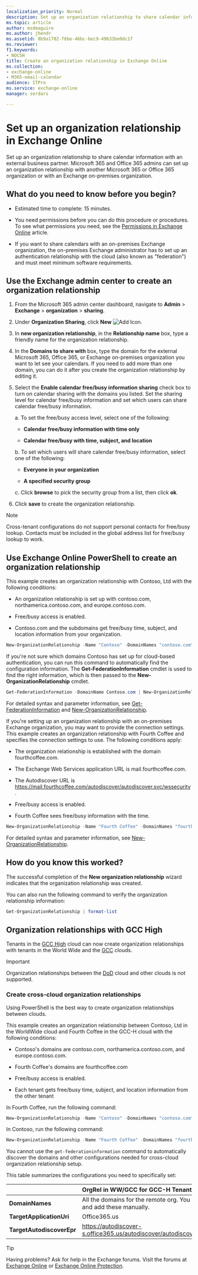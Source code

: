 ```yaml
---
localization_priority: Normal
description: Set up an organization relationship to share calendar information with an external business partner. Microsoft 365 and Office 365 admins can set up an organization relationship with another Microsoft 365 or Office 365 organization or with an Exchange on-premises organization.
ms.topic: article
author: msdmaguire
ms.author: jhendr
ms.assetid: 8b9a1782-f6be-46bc-bec9-49633be0dc1f
ms.reviewer: 
f1.keywords:
- NOCSH
title: Create an organization relationship in Exchange Online
ms.collection: 
- exchange-online
- M365-email-calendar
audience: ITPro
ms.service: exchange-online
manager: serdars

---
```


# Set up an organization relationship in Exchange Online

Set up an organization relationship to share calendar information with an external business partner. Microsoft 365 and Office 365 admins can set up an organization relationship with another Microsoft 365 or Office 365 organization or with an Exchange on-premises organization.

## What do you need to know before you begin?

- Estimated time to complete: 15 minutes.

- You need permissions before you can do this procedure or procedures. To see what permissions you need, see the [Permissions in Exchange Online](../../permissions-exo/permissions-exo.md) article.

- If you want to share calendars with an on-premises Exchange organization, the on-premises Exchange administrator has to set up an authentication relationship with the cloud (also known as "federation") and must meet minimum software requirements.

## Use the Exchange admin center to create an organization relationship
<a name="BKMK_EAC"> </a>

1. From the Microsoft 365 admin center dashboard, navigate to **Admin** \> **Exchange** \> **organization** \> **sharing**.

2. Under **Organization Sharing**, click **New** ![Add Icon](../../media/ITPro_EAC_AddIcon.gif).

3. In **new organization relationship**, in the **Relationship name** box, type a friendly name for the organization relationship.

4. In the **Domains to share with** box, type the domain for the external Microsoft 365, Office 365, or Exchange on-premises organization you want to let see your calendars. If you need to add more than one domain, you can do it after you create the organization relationship by editing it.

5. Select the **Enable calendar free/busy information sharing** check box to turn on calendar sharing with the domains you listed. Set the sharing level for calendar free/busy information and set which users can share calendar free/busy information.

    a. To set the free/busy access level, select one of the following:

      - **Calendar free/busy information with time only**

      - **Calendar free/busy with time, subject, and location**

    b. To set which users will share calendar free/busy information, select one of the following:

     - **Everyone in your organization**

     - **A specified security group**

    c. Click **browse** to pick the security group from a list, then click **ok**.

7. Click **save** to create the organization relationship.

> [!NOTE]
> Cross-tenant configurations do not support personal contacts for free/busy lookup. Contacts must be included in the global address list for free/busy lookup to work.

## Use Exchange Online PowerShell to create an organization relationship
<a name="BKMK_Shell"> </a>

This example creates an organization relationship with Contoso, Ltd with the following conditions:

- An organization relationship is set up with contoso.com, northamerica.contoso.com, and europe.contoso.com.

- Free/busy access is enabled.

- Contoso.com and the subdomains get free/busy time, subject, and location information from your organization.

```PowerShell
New-OrganizationRelationship -Name "Contoso" -DomainNames "contoso.com","northamerica.contoso.com","europe.contoso.com" -FreeBusyAccessEnabled $true -FreeBusyAccessLevel LimitedDetails
```

If you're not sure which domains Contoso has set up for cloud-based authentication, you can run this command to automatically find the configuration information. The **Get-FederationInformation** cmdlet is used to find the right information, which is then passed to the **New-OrganizationRelationship** cmdlet.

```PowerShell
Get-FederationInformation -DomainName Contoso.com | New-OrganizationRelationship -Name "Contoso" -FreeBusyAccessEnabled $true -FreeBusyAccessLevel LimitedDetails
```

For detailed syntax and parameter information, see [Get-FederationInformation](/powershell/module/exchange/get-federationinformation) and [New-OrganizationRelationship](/powershell/module/exchange/new-organizationrelationship).

If you're setting up an organization relationship with an on-premises Exchange organization, you may want to provide the connection settings. This example creates an organization relationship with Fourth Coffee and specifies the connection settings to use. The following conditions apply:

- The organization relationship is established with the domain fourthcoffee.com.

- The Exchange Web Services application URL is mail.fourthcoffee.com.

- The Autodiscover URL is https://mail.fourthcoffee.com/autodiscover/autodiscover.svc/wssecurity.

- Free/busy access is enabled.

- Fourth Coffee sees free/busy information with the time.

```PowerShell
New-OrganizationRelationship -Name "Fourth Coffee" -DomainNames "fourthcoffee.com" -FreeBusyAccessEnabled $true -FreeBusyAccessLevel AvailabilityOnly -TargetAutodiscoverEpr "https://mail.fourthcoffee.com/autodiscover/autodiscover.svc/wssecurity" -TargetApplicationUri "mail.fourthcoffee.com"
```

For detailed syntax and parameter information, see [New-OrganizationRelationship](/powershell/module/exchange/new-organizationrelationship).

## How do you know this worked?

The successful completion of the **New organization relationship** wizard indicates that the organization relationship was created.

You can also run the following command to verify the organization relationship information:

```PowerShell
Get-OrganizationRelationship | format-list
```

## Organization relationships with GCC High

Tenants in the [GCC High](https://docs.microsoft.com/office365/servicedescriptions/office-365-platform-service-description/office-365-us-government/gcc-high-and-dod) cloud can now create organization relationships with tenants in the World Wide and the [GCC](https://docs.microsoft.com/office365/servicedescriptions/office-365-platform-service-description/office-365-us-government/gcc) clouds.

> [!IMPORTANT]
> Organization relationships between the [DoD](https://docs.microsoft.com/office365/servicedescriptions/office-365-platform-service-description/office-365-us-government/gcc-high-and-dod) cloud and other clouds is not supported.

### Create cross-cloud organization relationships

Using PowerShell is the best way to create organization relationships between clouds.

This example creates an organization relationship between Contoso, Ltd in the WorldWide cloud and Fourth Coffee in the GCC-H cloud with the following conditions:

 - Contoso's domains are contoso.com, northamerica.contoso.com, and europe.contoso.com.
 
 - Fourth Coffee's domains are fourthcoffee.com
 
 - Free/busy access is enabled.
 
 - Each tenant gets free/busy time, subject, and location information from the other tenant

In Fourth Coffee, run the following command:

```PowerShell
New-OrganizationRelationship -Name "Contoso" -DomainNames "contoso.com","northamerica.contoso.com","europe.contoso.com" -FreeBusyAccessEnabled $true -FreeBusyAccessLevel LimitedDetails -TargetApplicationUri "outlook.com" -TargetAutodiscoverEpr "https://autodiscover-s.outlook.com/autodiscover/autodiscover.svc/WSSecurity"
```
In Contoso, run the following command:

```PowerShell
New-OrganizationRelationship -Name "Fourth Coffee" -DomainNames "fourthcoffee.com" -FreeBusyAccessEnabled $true -FreeBusyAccessLevel LimitedDetails -TargetApplicationUri "office365.us" -TargetAutodiscoverEpr "https://autodiscover-s.office365.us/autodiscover/autodiscover.svc/WSSecurity"
```

You cannot use the `get-federationinformation` command to automatically discover the domains and other configurations needed for cross-cloud organization relationship setup.

This table summarizes the configurations you need to specifically set:

| |**OrgRel in WW/GCC for GCC-H Tenant**|**OrgRel in GCC-H for WW/GCC Tenant**|
|:--|:-----|:-----|
|**DomainNames**| All the domains for the remote org. You need to collect and add these manually. | All the domains for the remote org. You need to collect and add these manually. | 
|**TargetApplicationUri**| Office365.us| Outlook.com |
|**TargetAutodiscoverEpr**| https://autodiscover-s.office365.us/autodiscover/autodiscover.svc/WSSecurity| https://autodiscover-s.outlook.com/autodiscover/autodiscover.svc/WSSecurity |

> [!TIP]
> Having problems? Ask for help in the Exchange forums. Visit the forums at [Exchange Online](/answers/topics/office-exchange-server-itpro.html) or [Exchange Online Protection](https://social.technet.microsoft.com/forums/forefront/home?forum=FOPE).

